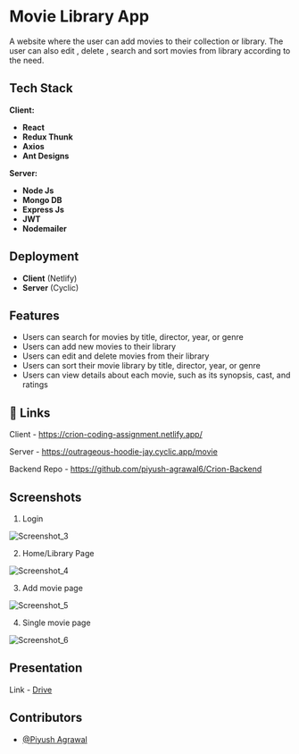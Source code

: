# Movie Library App
A website where the user can add movies to their collection or library. The user can also edit , delete , search and sort movies from library according to the need.

## Tech Stack

**Client:** 

- **React**
- **Redux Thunk**
- **Axios**
- **Ant Designs**

**Server:**

- **Node Js**
- **Mongo DB**
- **Express Js**
- **JWT**
- **Nodemailer**

## Deployment

- **Client**  (Netlify)
- **Server**  (Cyclic)

## Features

- Users can search for movies by title, director, year, or genre
- Users can add new movies to their library
- Users can edit and delete movies from their library
- Users can sort their movie library by title, director, year, or genre
- Users can view details about each movie, such as its synopsis, cast, and ratings

## 🔗 Links

Client - https://crion-coding-assignment.netlify.app/

Server - https://outrageous-hoodie-jay.cyclic.app/movie

Backend Repo - https://github.com/piyush-agrawal6/Crion-Backend

## Screenshots

1. Login

![Screenshot_3](https://user-images.githubusercontent.com/100460788/236621257-857dac25-09b9-4fe1-8869-20c0e66ad2f6.png)

2. Home/Library Page

![Screenshot_4](https://user-images.githubusercontent.com/100460788/236621262-1f4741b9-f42a-4a93-968a-5645e241f7f9.png)

3. Add movie page

![Screenshot_5](https://user-images.githubusercontent.com/100460788/236621272-f58a4e14-8161-48cf-aa64-3919bc3d3fba.png)

4. Single movie page

![Screenshot_6](https://user-images.githubusercontent.com/100460788/236621277-a6088c09-1658-4a03-bd65-726ac5c8f0d1.png)

## Presentation

Link - <a href="k" alt="presentation">Drive</a>

##  Contributors

- [@Piyush Agrawal](https://github.com/piyush-agrawal6)


